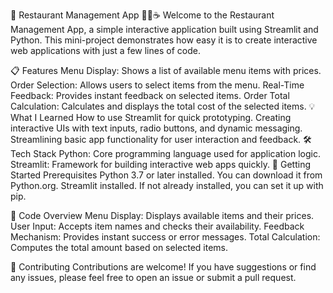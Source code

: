 🚀 Restaurant Management App 🍕🍝☕️
Welcome to the Restaurant Management App, a simple interactive application built using Streamlit and Python. This mini-project demonstrates how easy it is to create interactive web applications with just a few lines of code.

📋 Features
Menu Display: Shows a list of available menu items with prices.
Order Selection: Allows users to select items from the menu.
Real-Time Feedback: Provides instant feedback on selected items.
Order Total Calculation: Calculates and displays the total cost of the selected items.
💡 What I Learned
How to use Streamlit for quick prototyping.
Creating interactive UIs with text inputs, radio buttons, and dynamic messaging.
Streamlining basic app functionality for user interaction and feedback.
🛠️ Tech Stack
Python: Core programming language used for application logic.
Streamlit: Framework for building interactive web apps quickly.
🚀 Getting Started
Prerequisites
Python 3.7 or later installed. You can download it from Python.org.
Streamlit installed. If not already installed, you can set it up with pip.

📄 Code Overview
Menu Display: Displays available items and their prices.
User Input: Accepts item names and checks their availability.
Feedback Mechanism: Provides instant success or error messages.
Total Calculation: Computes the total amount based on selected items.

🤝 Contributing
Contributions are welcome! If you have suggestions or find any issues, please feel free to open an issue or submit a pull request.


